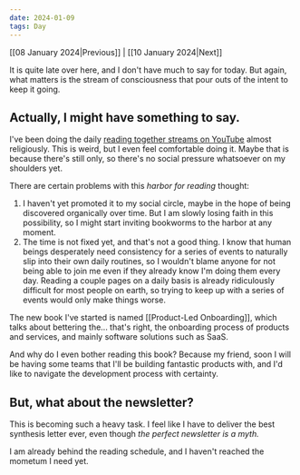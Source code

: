 ```yaml
---
date: 2024-01-09
tags: Day
---
```


[[08 January 2024|Previous]] | [[10 January 2024|Next]]


It is quite late over here, and I don't have much to say for today. But again, what matters is the stream of consciousness that pour outs of the intent to keep it going.

## Actually, I might have something to say.

I've been doing the daily [reading together streams on YouTube](https://www.youtube.com/@read365org) almost religiously. This is weird, but I even feel comfortable doing it. Maybe that is because there's still only, so there's no social pressure whatsoever on my shoulders yet.

There are certain problems with this *harbor for reading* thought:
1. I haven't yet promoted it to my social circle, maybe in the hope of being discovered organically over time. But I am slowly losing faith in this possibility, so I might start inviting bookworms to the harbor at any moment. 
2. The time is not fixed yet, and that's not a good thing. I know that human beings desperately need consistency for a series of events to naturally slip into their own daily routines, so I wouldn't blame anyone for not being able to join me even if they already know I'm doing them every day. Reading a couple pages on a daily basis is already ridiculously difficult for most people on earth, so trying to keep up with a series of events would only make things worse.

The new book I've started is named [[Product-Led Onboarding]], which talks about bettering the... that's right, the onboarding process of products and services, and mainly software solutions such as SaaS. 

And why do I even bother reading this book? Because my friend, soon I will be having some teams that I'll be building fantastic products with, and I'd like to navigate the development process with certainty.

## But, what about the newsletter?

This is becoming such a heavy task. I feel like I have to deliver the best synthesis letter ever, even though *the perfect newsletter is a myth.*

I am already behind the reading schedule, and I haven't reached the mometum I need yet.